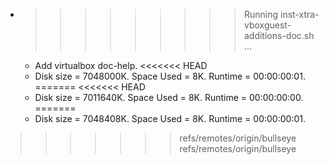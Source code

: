 * >>>>>>>>> Running inst-xtra-vboxguest-additions-doc.sh ...
  * Add virtualbox doc-help.
<<<<<<< HEAD
  * Disk size = 7048000K. Space Used = 8K. Runtime = 00:00:00:01.
=======
<<<<<<< HEAD
  * Disk size = 7011640K. Space Used = 8K. Runtime = 00:00:00:00.
=======
  * Disk size = 7048408K. Space Used = 8K. Runtime = 00:00:00:01.
>>>>>>> refs/remotes/origin/bullseye
>>>>>>> refs/remotes/origin/bullseye
